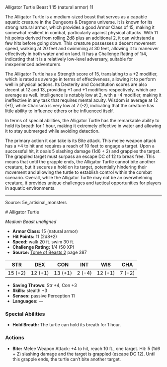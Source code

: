 <MonsterName/>Alligator Turtle</MonsterName>
<CreatureType/>Beast</CreatureType>
<CR/>1</CR>
<AC/>15 (natural armor)</AC>
<HP/>11</HP>
<summary>The Alligator Turtle is a medium-sized beast that serves as a capable aquatic creature in the Dungeons & Dragons universe. It is known for its strong natural armor, which provides a good Armor Class of 15, making it somewhat resilient in combat, particularly against physical attacks. With 11 hit points derived from rolling 2d8 plus an additional 2, it can withstand a few hits before going down. This creature possesses a decent movement speed, walking at 20 feet and swimming at 30 feet, allowing it to maneuver effectively in both water and on land. It has a Challenge Rating of 1/4, indicating that it is a relatively low-level adversary, suitable for inexperienced adventurers.</summary>

<detail>

The Alligator Turtle has a Strength score of 15, translating to a +2 modifier, which is rated as average in terms of effectiveness, allowing it to perform well in physical actions. Its Dexterity and Constitution scores are also decent at 12 and 13, providing +1 and +1 modifiers respectively, which are average as well. Intelligence is notably low at 2, with a -4 modifier, making it ineffective in any task that requires mental acuity. Wisdom is average at 12 (+1), while Charisma is very low at 7 (-2), indicating that the creature has little ability to influence others or be influenced itself.

In terms of special abilities, the Alligator Turtle has the remarkable ability to hold its breath for 1 hour, making it extremely effective in water and allowing it to stay submerged while avoiding detection.

The primary action it can take is its Bite attack. This melee weapon attack has a +4 to hit and requires a reach of 10 feet to engage a target. Upon a successful hit, it deals 5 slashing damage (1d6 + 2) and grapples the target. The grappled target must surpass an escape DC of 12 to break free. This means that until the grapple ends, the Alligator Turtle cannot bite another creature, but it secures a hold on its target, potentially hindering their movement and allowing the turtle to establish control within the combat scenario. Overall, while the Alligator Turtle may not be an overwhelming creature, it provides unique challenges and tactical opportunities for players in aquatic environments.</detail>



---

Source: 5e_artisinal_monsters

<statblock>
# Alligator Turtle

*Medium* *Beast* *unaligned*

- **Armor Class:** 15 (natural armor)
- **Hit Points:** 11 (2d8+2)
- **Speed:** walk 20 ft. swim 30 ft.
- **Challenge Rating:** 1/4 (50 XP)
- **Source:** [Tome of Beasts 2](https://koboldpress.com/kpstore/product/tome-of-beasts-2-for-5th-edition) page 387

| STR | DEX | CON | INT | WIS | CHA |
| --- | --- | --- | --- | --- | --- |
| 15 (+2) | 12 (+1) | 13 (+1) | 2 (-4) | 12 (+1) | 7 (-2) |

- **Saving Throws**: Str +4, Con +3
- **Skills:** stealth +3
- **Senses:** passive Perception 11
- **Languages:** —

### Special Abilities

- **Hold Breath:** The turtle can hold its breath for 1 hour.

### Actions

- **Bite:** Melee Weapon Attack: +4 to hit, reach 10 ft., one target. Hit: 5 (1d6 + 2) slashing damage and the target is grappled (escape DC 12). Until this grapple ends, the turtle can’t bite another target.


</statblock>



